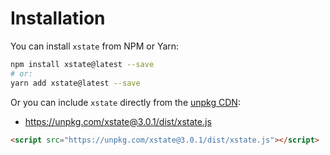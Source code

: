 # Installation

You can install `xstate` from NPM or Yarn:

```bash
npm install xstate@latest --save
# or:
yarn add xstate@latest --save
```

Or you can include `xstate` directly from the [unpkg CDN](https://unpkg.com):

- https://unpkg.com/xstate@3.0.1/dist/xstate.js

```html
<script src="https://unpkg.com/xstate@3.0.1/dist/xstate.js"></script>
```
